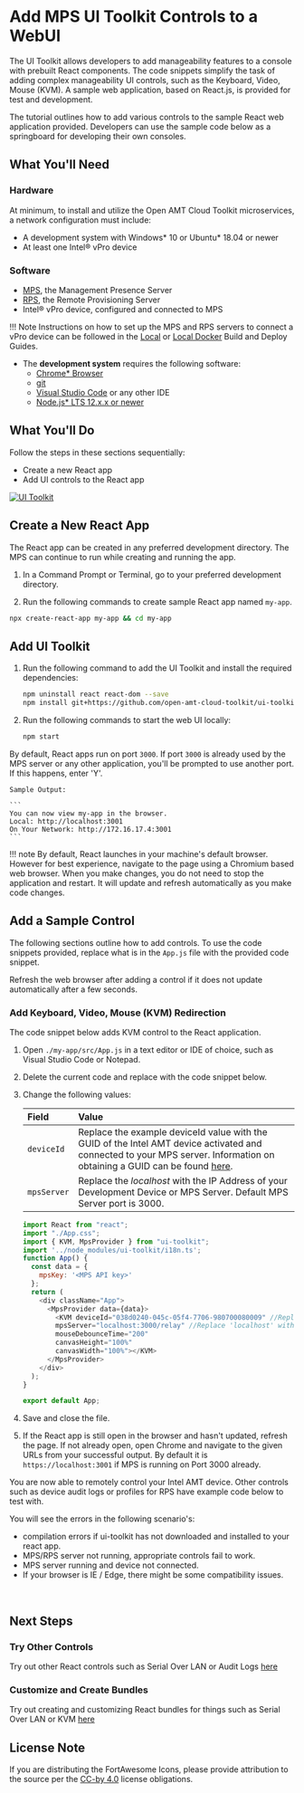# Add MPS UI Toolkit Controls to a WebUI

The UI Toolkit allows developers to add manageability features to a console with prebuilt React components. The code snippets simplify the task of adding complex manageability UI controls, such as the Keyboard, Video, Mouse (KVM). A sample web application, based on React.js, is provided for test and development. 

The tutorial outlines how to add various controls to the sample React web application provided. Developers can use the sample code below as a springboard for developing their own consoles.

## What You'll Need

### Hardware

At minimum, to install and utilize the Open AMT Cloud Toolkit microservices, a network configuration must include:

-  A development system with Windows* 10 or Ubuntu* 18.04 or newer
-  At least one Intel® vPro device

### Software

- [MPS](https://github.com/open-amt-cloud-toolkit/MPS), the Management Presence Server
- [RPS](https://github.com/open-amt-cloud-toolkit/RCS), the Remote Provisioning Server
- Intel&reg; vPro device, configured and connected to MPS

!!! Note
    Instructions on how to set up the MPS and RPS servers to connect a vPro device can be followed in the [Local](../Local/overview.md) or [Local Docker](../Docker/overview.md) Build and Deploy Guides.

- The **development system** requires the following software:
    - [Chrome* Browser](https://www.google.com/chrome)
    - [git](https://git-scm.com/)
    - [Visual Studio Code](https://code.visualstudio.com/) or any other IDE
    - [Node.js* LTS 12.x.x or newer](https://nodejs.org/)
  

## What You'll Do
Follow the steps in these sections sequentially: 

- Create a new React app
- Add UI controls to the React app



[![UI Toolkit](../assets/images/HelloWorld.png)](../assets/images/HelloWorld.png)

## Create a New React App

The React app can be created in any preferred development directory. The MPS can continue to run while creating and running the app.

1. In a Command Prompt or Terminal, go to your preferred development directory. 

2. Run the following commands to create sample React app named `my-app`.

  ``` bash
  npx create-react-app my-app && cd my-app
  ```

## Add UI Toolkit

1. Run the following command to add the UI Toolkit and install the required dependencies:

    ``` bash
    npm uninstall react react-dom --save 
    npm install git+https://github.com/open-amt-cloud-toolkit/ui-toolkit.git react@16.13.1 react-dom@16.13.1 --save
    ```

2. Run the following commands to start the web UI locally:

    ``` bash
    npm start
    ```

By default, React apps run on port `3000`. If port `3000` is already used by the MPS server or any other application, you'll be prompted to use another port. If this happens, enter 'Y'.

    Sample Output:

    ```
    You can now view my-app in the browser.
    Local: http://localhost:3001
    On Your Network: http://172.16.17.4:3001
    ```

!!! note
    By default, React launches in your machine's default browser. However for best experience, navigate to the page using a Chromium based web browser.
    When you make changes, you do not need to stop the application and restart. It will update and refresh automatically as you make code changes.


## Add a Sample Control
The following sections outline how to add controls. To use the code snippets provided, replace what is in the `App.js` file with the provided code snippet.

Refresh the web browser after adding a control if it does not update automatically after a few seconds.

### Add Keyboard, Video, Mouse (KVM) Redirection 

The code snippet below adds KVM control to the React application. 

1. Open `./my-app/src/App.js` in a text editor or IDE of choice, such as Visual Studio Code or Notepad.

2. Delete the current code and replace with the code snippet below.

3. Change the following values:

    | Field       |  Value   |
    | :----------- | :-------------- |
    | `deviceId` | Replace the example deviceId value with the GUID of the Intel AMT device activated and connected to your MPS server. Information on obtaining a GUID can be found [here](../Topics/guids.md). |
    | `mpsServer` | Replace the *localhost* with the IP Address of your Development Device or MPS Server. Default MPS Server port is 3000. |


    ``` javascript hl_lines="13 14"
    import React from "react";
    import "./App.css";
    import { KVM, MpsProvider } from "ui-toolkit";
    import '../node_modules/ui-toolkit/i18n.ts';
    function App() {
      const data = {
        mpsKey: '<MPS API key>'
      };
      return (
        <div className="App">
          <MpsProvider data={data}>
            <KVM deviceId="038d0240-045c-05f4-7706-980700080009" //Replace with AMT Device GUID
            mpsServer="localhost:3000/relay" //Replace 'localhost' with Development System or MPS Server IP
            mouseDebounceTime="200"
            canvasHeight="100%"
            canvasWidth="100%"></KVM>
          </MpsProvider>
        </div>
      );
    }

    export default App;
    ```


4. Save and close the file.

5. If the React app is still open in the browser and hasn't updated, refresh the page. If not already open, open Chrome and navigate to the given URLs from your successful output. By default it is `https://localhost:3001` if MPS is running on Port 3000 already.


You are now able to remotely control your Intel AMT device. Other controls such as device audit logs or profiles for RPS have example code below to test with.


You will see the errors in the following scenario's:

- compilation errors if ui-toolkit has not downloaded and installed to your react app.
- MPS/RPS server not running, appropriate controls fail to work.
- MPS server running and device not connected.
- If your browser is IE / Edge, there might be some compatibility issues.

<br>

## Next Steps

### Try Other Controls

Try out other React controls such as Serial Over LAN or Audit Logs [here](../UIToolkit/Controls/auditLogControl.md)

### Customize and Create Bundles

Try out creating and customizing React bundles for things such as Serial Over LAN or KVM [here](../UIToolkit/Bundles/kvm.md)


## License Note

If you are distributing the FortAwesome Icons, please provide attribution to the source per the [CC-by 4.0](https://creativecommons.org/licenses/by/4.0/deed.ast) license obligations.
